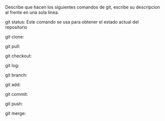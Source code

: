 Describe que hacen los siguientes comandos de git, escribe su descripcion al frente en una sola linea.

git status: Este comando se usa para obtener el estado actual del repositorio

git clone:

git pull:

git checkout:

git log:

git branch:

git add:

git commit:

git push:

git merge: